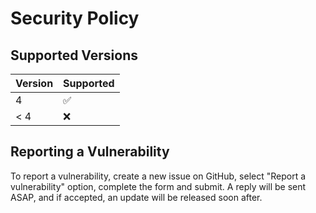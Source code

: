 # Security Policy

## Supported Versions

| Version | Supported          |
| ------- | ------------------ |
| 4       | :white_check_mark: |
| < 4     | :x:                |

## Reporting a Vulnerability

To report a vulnerability, create a new issue on GitHub, select
"Report a vulnerability" option, complete the form and submit.
A reply will be sent ASAP, and if accepted, an update will be
released soon after.
